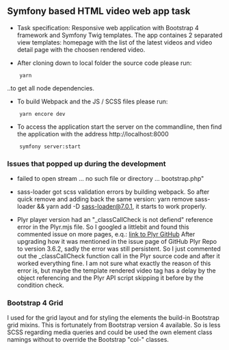## Symfony based HTML video web app task

- Task specification: Responsive web application with Bootstrap 4 framework and Symfony Twig templates. The app containes 2 separated view templates: homepage with the list of the latest videos and video detail page with the choosen rendered video.

- After cloning down to local folder the source code please run:

```
    yarn
```
..to get all node dependencies.

- To build Webpack and the JS / SCSS files please run:

```
    yarn encore dev
```

- To access the application start the server on the commandline, then find the application with the address http://localhost:8000

```
    symfony server:start
```

### Issues that popped up during the development
- failed to open stream ... no such file or directory ... bootstrap.php"

- sass-loader got scss validation errors by building webpack. So after quick remove and adding back the same version: yarn remove sass-loader && yarn add -D sass-loader@7.0.1, it starts to work properly.

- Plyr player version had an "_classCallCheck is not defiend" reference error in the Plyr.mjs file. So I googled a littlebit and found this commented issue on more pages, e.q.: [link to Plyr GitHub](https://github.com/sampotts/plyr/issues/1872)
After upgrading how it was mentioned in the issue page of GitHub Plyr Repo to version 3.6.2, sadly the error was still persistent. So I just commented out the _classCallCheck function call in the Plyr source code and after it worked everything fine. I am not sure what exactly the reason of this error is, but maybe the template rendered video tag has a delay by the object referencing and the Plyr API script skipping it before by the condition check.

### Bootstrap 4 Grid

I used for the grid layout and for styling the elements the build-in Bootstrap grid mixins. This is fortunately from Bootstrap version 4 available. So is less SCSS regarding media queries and could be used the own element class namings without to override the Bootstrap "col-" classes.
